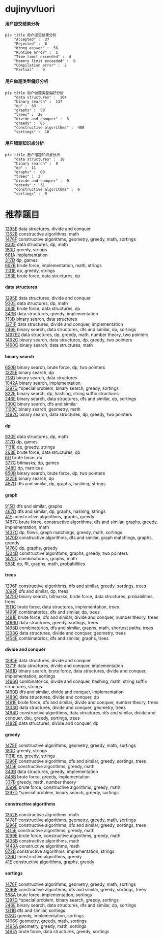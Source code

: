 # dujinyvluori
<!-- tabs:start -->
#### **用户提交结果分析**

```mermaid
pie title 用户提交结果分析
    "Accepted" :  37
    "Rejected" :  0
    "Wrong answer" :  56
    "Runtime error" :  1
    "Time limit exceeded" :  4
    "Memory limit exceeded" :  0
    "Compilation error" :  2
    "Partial" :  0
```
#### **用户做题类型偏好分析**

```mermaid
pie title 用户做题类型偏好分析
    "data structures" :  164
    "binary search" :  137
    "dp" :  69
    "graphs" :  59
    "trees" :  26
    "divide and conquer" :  6
    "greedy" :  85
    "constructive algorithms" :  400
    "sortings" :  10
```
#### **用户错题知识点分析**

```mermaid
pie title 用户错题知识点分析
    "data structures" :  18
    "binary search" :  8
    "dp" :  11
    "graphs" :  00
    "trees" :  3
    "divide and conquer" :  0
    "greedy" :  31
    "constructive algorithms" :  6
    "sortings" :  9
```
<!-- tabs:end -->
# 推荐题目
[1295E](http://codeforces.com/problemset/problem/1295/E)		data structures,
                        divide and conquer		  
[1352B](http://codeforces.com/problemset/problem/1352/B)		constructive algorithms,
                        math		  
[1478F](https://codeforces.com/contest/1478/problem/F)		constructive algorithms,
                        geometry,
                        greedy,
                        math,
                        sortings		  
[930E](http://codeforces.com/problemset/problem/930/E)		data structures,
                        dp,
                        math		  
[180D](http://codeforces.com/problemset/problem/180/D)		greedy,
                        strings		  
[681A](http://codeforces.com/problemset/problem/681/A)		implementation		  
[317D](http://codeforces.com/problemset/problem/317/D)		dp,
                        games		  
[697B](http://codeforces.com/problemset/problem/697/B)		brute force,
                        implementation,
                        math,
                        strings		  
[1131E](http://codeforces.com/problemset/problem/1131/E)		dp,
                        greedy,
                        strings		  
[263E](http://codeforces.com/problemset/problem/263/E)		brute force,
                        data structures,
                        dp		  
<!-- tabs:start -->
#### **data structures**
[1295E](http://codeforces.com/problemset/problem/1295/E)		data structures,
                        divide and conquer		  
[930E](http://codeforces.com/problemset/problem/930/E)		data structures,
                        dp,
                        math		  
[263E](http://codeforces.com/problemset/problem/263/E)		brute force,
                        data structures,
                        dp		  
[343B](http://codeforces.com/problemset/problem/343/B)		data structures,
                        greedy,
                        implementation		  
[713D](http://codeforces.com/problemset/problem/713/D)		binary search,
                        data structures		  
[1371F](http://codeforces.com/problemset/problem/1371/F)		data structures,
                        divide and conquer,
                        implementation		  
[246E](http://codeforces.com/problemset/problem/246/E)		binary search,
                        data structures,
                        dfs and similar,
                        dp,
                        sortings		  
[1497E2](http://codeforces.com/problemset/problem/1497/E2)		data structures,
                        dp,
                        greedy,
                        math,
                        number theory,
                        two pointers		  
[1492C](http://codeforces.com/problemset/problem/1492/C)		binary search,
                        data structures,
                        dp,
                        greedy,
                        two pointers		  
[1490G](http://codeforces.com/problemset/problem/1490/G)		binary search,
                        data structures,
                        math		  
#### **binary search**
[650B](http://codeforces.com/problemset/problem/650/B)		binary search,
                        brute force,
                        dp,
                        two pointers		  
[1225E](http://codeforces.com/problemset/problem/1225/E)		binary search,
                        dp		  
[713D](http://codeforces.com/problemset/problem/713/D)		binary search,
                        data structures		  
[1042A](http://codeforces.com/problemset/problem/1042/A)		binary search,
                        implementation		  
[1297D](http://codeforces.com/problemset/problem/1297/D)		*special problem,
                        binary search,
                        greedy,
                        sortings		  
[822E](http://codeforces.com/problemset/problem/822/E)		binary search,
                        dp,
                        hashing,
                        string suffix structures		  
[246E](http://codeforces.com/problemset/problem/246/E)		binary search,
                        data structures,
                        dfs and similar,
                        dp,
                        sortings		  
[730C](http://codeforces.com/problemset/problem/730/C)		binary search,
                        dfs and similar		  
[1100C](http://codeforces.com/problemset/problem/1100/C)		binary search,
                        geometry,
                        math		  
[1492C](http://codeforces.com/problemset/problem/1492/C)		binary search,
                        data structures,
                        dp,
                        greedy,
                        two pointers		  
#### **dp**
[930E](http://codeforces.com/problemset/problem/930/E)		data structures,
                        dp,
                        math		  
[317D](http://codeforces.com/problemset/problem/317/D)		dp,
                        games		  
[1131E](http://codeforces.com/problemset/problem/1131/E)		dp,
                        greedy,
                        strings		  
[263E](http://codeforces.com/problemset/problem/263/E)		brute force,
                        data structures,
                        dp		  
[6D](http://codeforces.com/problemset/problem/6/D)		brute force,
                        dp		  
[377C](http://codeforces.com/problemset/problem/377/C)		bitmasks,
                        dp,
                        games		  
[348D](http://codeforces.com/problemset/problem/348/D)		dp,
                        matrices		  
[650B](http://codeforces.com/problemset/problem/650/B)		binary search,
                        brute force,
                        dp,
                        two pointers		  
[1225E](http://codeforces.com/problemset/problem/1225/E)		binary search,
                        dp		  
[467D](http://codeforces.com/problemset/problem/467/D)		dfs and similar,
                        dp,
                        graphs,
                        hashing,
                        strings		  
#### **graph**
[915D](http://codeforces.com/problemset/problem/915/D)		dfs and similar,
                        graphs		  
[467D](http://codeforces.com/problemset/problem/467/D)		dfs and similar,
                        dp,
                        graphs,
                        hashing,
                        strings		  
[41E](http://codeforces.com/problemset/problem/41/E)		constructive algorithms,
                        graphs,
                        greedy		  
[1487C](http://codeforces.com/problemset/problem/1487/C)		brute force,
                        constructive algorithms,
                        dfs and similar,
                        graphs,
                        greedy,
                        implementation,
                        math		  
[1437C](http://codeforces.com/problemset/problem/1437/C)		dp,
                        flows,
                        graph matchings,
                        greedy,
                        math,
                        sortings		  
[1470D](http://codeforces.com/problemset/problem/1470/D)		constructive algorithms,
                        dfs and similar,
                        graph matchings,
                        graphs,
                        greedy		  
[1476C](http://codeforces.com/problemset/problem/1476/C)		dp,
                        graphs,
                        greedy		  
[1304D](http://codeforces.com/problemset/problem/1304/D)		constructive algorithms,
                        graphs,
                        greedy,
                        two pointers		  
[1475C](http://codeforces.com/problemset/problem/1475/C)		combinatorics,
                        graphs,
                        math		  
[553E](http://codeforces.com/problemset/problem/553/E)		dp,
                        fft,
                        graphs,
                        math,
                        probabilities		  
#### **trees**
[1296F](http://codeforces.com/problemset/problem/1296/F)		constructive algorithms,
                        dfs and similar,
                        greedy,
                        sortings,
                        trees		  
[1092F](http://codeforces.com/problemset/problem/1092/F)		dfs and similar,
                        dp,
                        trees		  
[1479D](http://codeforces.com/problemset/problem/1479/D)		binary search,
                        bitmasks,
                        brute force,
                        data structures,
                        probabilities,
                        trees		  
[1511C](http://codeforces.com/problemset/problem/1511/C)		brute force,
                        data structures,
                        implementation,
                        trees		  
[1499F](http://codeforces.com/problemset/problem/1499/F)		combinatorics,
                        dfs and similar,
                        dp,
                        trees		  
[1491E](http://codeforces.com/problemset/problem/1491/E)		brute force,
                        dfs and similar,
                        divide and conquer,
                        number theory,
                        trees		  
[1466D](http://codeforces.com/problemset/problem/1466/D)		data structures,
                        greedy,
                        sortings,
                        trees		  
[1495D](http://codeforces.com/problemset/problem/1495/D)		combinatorics,
                        dfs and similar,
                        graphs,
                        math,
                        shortest paths,
                        trees		  
[1303G](http://codeforces.com/problemset/problem/1303/G)		data structures,
                        divide and conquer,
                        geometry,
                        trees		  
[1454E](http://codeforces.com/problemset/problem/1454/E)		combinatorics,
                        dfs and similar,
                        graphs,
                        trees		  
#### **divide and conquer**
[1295E](http://codeforces.com/problemset/problem/1295/E)		data structures,
                        divide and conquer		  
[1371F](http://codeforces.com/problemset/problem/1371/F)		data structures,
                        divide and conquer,
                        implementation		  
[1461D](http://codeforces.com/problemset/problem/1461/D)		binary search,
                        brute force,
                        data structures,
                        divide and conquer,
                        implementation,
                        sortings		  
[1466G](http://codeforces.com/problemset/problem/1466/G)		combinatorics,
                        divide and conquer,
                        hashing,
                        math,
                        string suffix structures,
                        strings		  
[1490D](http://codeforces.com/problemset/problem/1490/D)		dfs and similar,
                        divide and conquer,
                        implementation		  
[1483C](https://codeforces.com/contest/1483/problem/C)		data structures,
                        divide and conquer,
                        dp		  
[1491E](http://codeforces.com/problemset/problem/1491/E)		brute force,
                        dfs and similar,
                        divide and conquer,
                        number theory,
                        trees		  
[1303G](http://codeforces.com/problemset/problem/1303/G)		data structures,
                        divide and conquer,
                        geometry,
                        trees		  
[1494D](http://codeforces.com/problemset/problem/1494/D)		constructive algorithms,
                        data structures,
                        dfs and similar,
                        divide and conquer,
                        dsu,
                        greedy,
                        sortings,
                        trees		  
[1482E](http://codeforces.com/problemset/problem/1482/E)		data structures,
                        divide and conquer,
                        dp		  
#### **greedy**
[1478F](https://codeforces.com/contest/1478/problem/F)		constructive algorithms,
                        geometry,
                        greedy,
                        math,
                        sortings		  
[180D](http://codeforces.com/problemset/problem/180/D)		greedy,
                        strings		  
[1131E](http://codeforces.com/problemset/problem/1131/E)		dp,
                        greedy,
                        strings		  
[1296F](http://codeforces.com/problemset/problem/1296/F)		constructive algorithms,
                        dfs and similar,
                        greedy,
                        sortings,
                        trees		  
[1415E](http://codeforces.com/problemset/problem/1415/E)		constructive algorithms,
                        greedy,
                        math		  
[343B](http://codeforces.com/problemset/problem/343/B)		data structures,
                        greedy,
                        implementation		  
[845B](http://codeforces.com/problemset/problem/845/B)		brute force,
                        greedy,
                        implementation		  
[337B](http://codeforces.com/problemset/problem/337/B)		greedy,
                        math,
                        number theory		  
[1099E](https://codeforces.com/contest/1099/problem/E)		brute force,
                        constructive algorithms,
                        greedy,
                        math		  
[1297D](http://codeforces.com/problemset/problem/1297/D)		*special problem,
                        binary search,
                        greedy,
                        sortings		  
#### **constructive algorithms**
[1352B](http://codeforces.com/problemset/problem/1352/B)		constructive algorithms,
                        math		  
[1478F](https://codeforces.com/contest/1478/problem/F)		constructive algorithms,
                        geometry,
                        greedy,
                        math,
                        sortings		  
[1296F](http://codeforces.com/problemset/problem/1296/F)		constructive algorithms,
                        dfs and similar,
                        greedy,
                        sortings,
                        trees		  
[1415E](http://codeforces.com/problemset/problem/1415/E)		constructive algorithms,
                        greedy,
                        math		  
[1099E](https://codeforces.com/contest/1099/problem/E)		brute force,
                        constructive algorithms,
                        greedy,
                        math		  
[1436B](http://codeforces.com/problemset/problem/1436/B)		constructive algorithms,
                        math		  
[1443A](http://codeforces.com/problemset/problem/1443/A)		constructive algorithms,
                        math		  
[672B](http://codeforces.com/problemset/problem/672/B)		constructive algorithms,
                        implementation,
                        strings		  
[226D](http://codeforces.com/problemset/problem/226/D)		constructive algorithms,
                        greedy		  
[41E](http://codeforces.com/problemset/problem/41/E)		constructive algorithms,
                        graphs,
                        greedy		  
#### **sortings**
[1478F](https://codeforces.com/contest/1478/problem/F)		constructive algorithms,
                        geometry,
                        greedy,
                        math,
                        sortings		  
[1296F](http://codeforces.com/problemset/problem/1296/F)		constructive algorithms,
                        dfs and similar,
                        greedy,
                        sortings,
                        trees		  
[558A](http://codeforces.com/problemset/problem/558/A)		brute force,
                        implementation,
                        sortings		  
[1297D](http://codeforces.com/problemset/problem/1297/D)		*special problem,
                        binary search,
                        greedy,
                        sortings		  
[246E](http://codeforces.com/problemset/problem/246/E)		binary search,
                        data structures,
                        dfs and similar,
                        dp,
                        sortings		  
[1311B](http://codeforces.com/problemset/problem/1311/B)		dfs and similar,
                        sortings		  
[978G](http://codeforces.com/problemset/problem/978/G)		greedy,
                        implementation,
                        sortings		  
[1496C](https://codeforces.com/contest/1496/problem/C)		geometry,
                        greedy,
                        math,
                        sortings		  
[1495A](http://codeforces.com/problemset/problem/1495/A)		geometry,
                        greedy,
                        math,
                        sortings		  
[1497A](http://codeforces.com/problemset/problem/1497/A)		brute force,
                        data structures,
                        greedy,
                        sortings		  
<!-- tabs:end -->
